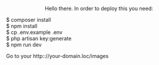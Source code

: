 <p align="center">
Hello there. In order to deploy this you need:
</p>

<p>
$ composer install
<br>
$ npm install
<br>
$ cp .env.example .env
<br>
$ php artisan key:generate 
<br>
$ npm run dev
</p>

<p> Go to your http:://your-domain.loc/images </p>
